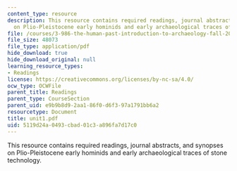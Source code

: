 ```yaml
---
content_type: resource
description: This resource contains required readings, journal abstracts, and synopses
  on Plio-Pleistocene early hominids and early archaeological traces of stone technology.
file: /courses/3-986-the-human-past-introduction-to-archaeology-fall-2006/5119d24a0493cbad01c3a896fa7d17c0_unit1.pdf
file_size: 48073
file_type: application/pdf
hide_download: true
hide_download_original: null
learning_resource_types:
- Readings
license: https://creativecommons.org/licenses/by-nc-sa/4.0/
ocw_type: OCWFile
parent_title: Readings
parent_type: CourseSection
parent_uid: e9b9b8d9-2aa1-86f0-d6f3-97a1791bb6a2
resourcetype: Document
title: unit1.pdf
uid: 5119d24a-0493-cbad-01c3-a896fa7d17c0
---
```

This resource contains required readings, journal abstracts, and synopses on Plio-Pleistocene early hominids and early archaeological traces of stone technology.